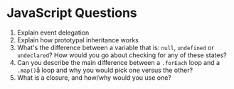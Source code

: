 # JavaScript Questions

1. Explain event delegation
2. Explain how prototypal inheritance works
3. What's the difference between a variable that is: `null`, `undefined` or `undeclared`? How would you go about checking for any of these states?
4. Can you describe the main difference between a `.forEach` loop and a `.map()`å loop and why you would pick one versus the other?
5. What is a closure, and how/why would you use one?
